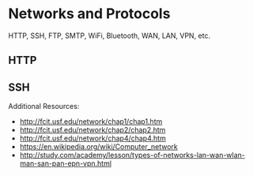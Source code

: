 # Networks and Protocols


HTTP, SSH, FTP, SMTP, WiFi, Bluetooth, WAN, LAN, VPN, etc.


## HTTP

## SSH

Additional Resources:

 + http://fcit.usf.edu/network/chap1/chap1.htm
 + http://fcit.usf.edu/network/chap2/chap2.htm
 + http://fcit.usf.edu/network/chap4/chap4.htm
 + https://en.wikipedia.org/wiki/Computer_network
 + http://study.com/academy/lesson/types-of-networks-lan-wan-wlan-man-san-pan-epn-vpn.html
